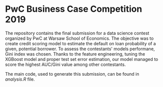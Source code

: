 # PwC Business Case Competition 2019

The repository contains the final submission for a data science contest organized by PwC at Warsaw School of Economics. The objective was to create credit scoring model to estimate the default on loan probability of a given, potential borrower. To assess the contestants' models performane, Gini index was chosen. Thanks to the feature engineering, tuning the XGBoost model and proper test set error estimation, our model managed to score the highest AUC/Gini value among other contestants. 

The main code, used to generate this submission, can be found in *analysis.R* file.
